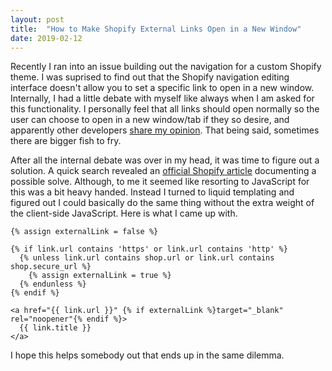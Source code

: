```yaml
---
layout: post
title:  "How to Make Shopify External Links Open in a New Window"
date: 2019-02-12
---
```

Recently I ran into an issue building out the navigation for a custom Shopify theme. I was suprised to find out that the Shopify navigation editing interface doesn't allow you to set a specific link to open in a new window. Internally, I had a little debate with myself like always when I am asked for this functionality. I personally feel that all links should open normally so the user can choose to open in a new window/tab if they so desire, and apparently other developers [share my opinion](https://css-tricks.com/use-target_blank/). That being said, sometimes there are bigger fish to fry.

After all the internal debate was over in my head, it was time to figure out a solution. A quick search revealed an [official Shopify article](https://help.shopify.com/en/themes/customization/navigation/open-external-links-in-new-browser) documenting a possible solve. Although, to me it seemed like resorting to JavaScript for this was a bit heavy handed. Instead I turned to liquid templating and figured out I could basically do the same thing without the extra weight of the client-side JavaScript. Here is what I came up with.

``` liquid
{% assign externalLink = false %}

{% if link.url contains 'https' or link.url contains 'http' %}
  {% unless link.url contains shop.url or link.url contains shop.secure_url %}
    {% assign externalLink = true %}
  {% endunless %}
{% endif %}

<a href="{{ link.url }}" {% if externalLink %}target="_blank" rel="noopener"{% endif %}>
  {{ link.title }}
</a>
```

I hope this helps somebody out that ends up in the same dilemma.
